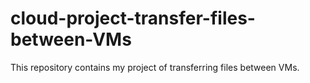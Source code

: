 # cloud-project-transfer-files-between-VMs
This repository contains my project of transferring files between VMs.
